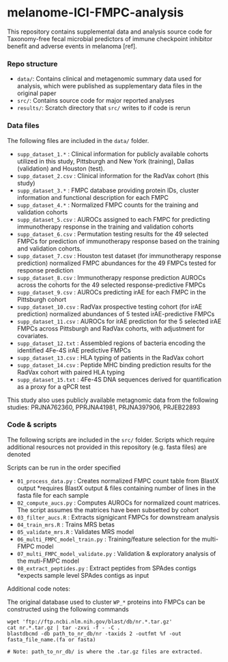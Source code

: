 # melanome-ICI-FMPC-analysis

This repository contains supplemental data and analysis source code for Taxonomy-free fecal microbial predictors of immune checkpoint inhibitor benefit and adverse events in melanoma [ref]. 

### Repo structure
- `data/`: Contains clinical and metagenomic summary data used for analysis, which were published as supplementary data files in the original paper
- `src/`: Contains source code for major reported analyses
- `results/`: Scratch directory that `src/` writes to if code is rerun

### Data files

The following files are included in the `data/` folder.

- `supp_dataset_1.*` : Clinical information for publicly available cohorts utilized in this study, Pittsburgh and New York (training), Dallas (validation) and Houston (test).
- `supp_dataset_2.csv` : Clinical information for the RadVax cohort (this study)
- `supp_dataset_3.*` : FMPC database providing protein IDs, cluster information and functional description for each FMPC 
- `supp_dataset_4.*` : Normalized FMPC counts for the training and validation cohorts
- `supp_dataset_5.csv` : AUROCs assigned to each FMPC for predicting immunotherapy response in the training and validation cohorts
- `supp_dataset_6.csv` : Permutation testing results for the 49 selected FMPCs for prediction of immunotherapy response based on the training and validation cohorts.
- `supp_dataset_7.csv` : Houston test dataset (for immunotherapy response prediction) normalized FMPC abundances for the 49 FMPCs tested for response prediction
- `supp_dataset_8.csv` : Immunotherapy response prediction AUROCs across the cohorts for the 49 selected response-predictive FMPCs
- `supp_dataset_9.csv` : AUROCs predicting irAE for each FMPC in the Pittsburgh cohort
- `supp_dataset_10.csv` : RadVax prospective testing cohort (for irAE prediction) normalized abundances of 5 tested irAE-predictive FMPCs 
- `supp_dataset_11.csv` : AUROCs for irAE prediction for the 5 selected irAE FMPCs across Pittsburgh and RadVax cohorts, with adjustment for covariates.
- `supp_dataset_12.txt` : Assembled regions of bacteria encoding the identified 4Fe-4S irAE predictive FMPCs
- `supp_dataset_13.csv` : HLA typing of patients in the RadVax cohort
- `supp_dataset_14.csv` : Peptide MHC binding prediction results for the RadVax cohort with paired HLA typing
- `supp_dataset_15.txt` : 4Fe-4S DNA sequences derived for quantification as a proxy for a qPCR test

This study also uses publicly available metagnomic data from the following studies: PRJNA762360, PPRJNA41981, PRJNA397906, PRJEB22893

### Code & scripts

The following scripts are included in the `src/` folder. Scripts which require additional resources not provided in this repository (e.g. fasta files) are denoted

Scripts can be run in the order specified

- `01_process_data.py` : Creates normalized FMPC count table from BlastX output *requires BlastX output & files containing number of lines in the fasta file for each sample
- `02_compute_aucs.py` : Computes AUROCs for normalized count matrices. The script assumes the matrices have been subsetted by cohort
- `03_filter_aucs.R` : Extracts signigicant FMPCs for downstream analysis
- `04_train_mrs.R` : Trains MRS betas
- `05_validate_mrs.R` : Validates MRS model
- `06_multi_FMPC_model_train.py` : Training/feature selection for the multi-FMPC model
- `07_multi_FMPC_model_validate.py` : Validation & exploratory analysis of the muti-FMPC model
- `08_extract_peptides.py` : Extract peptides from SPAdes contigs *expects sample level SPAdes contigs as input

Additional code notes:

The original database used to cluster `WP_*` proteins into FMPCs can be constructed using the following commands
```
wget 'ftp://ftp.ncbi.nlm.nih.gov/blast/db/nr.*.tar.gz'
cat nr.*.tar.gz | tar -zxvi -f - -C .
blastdbcmd -db path_to_nr_db/nr -taxids 2 -outfmt %f -out fasta_file_name.(fa or fasta)

# Note: path_to_nr_db/ is where the .tar.gz files are extracted.
```



